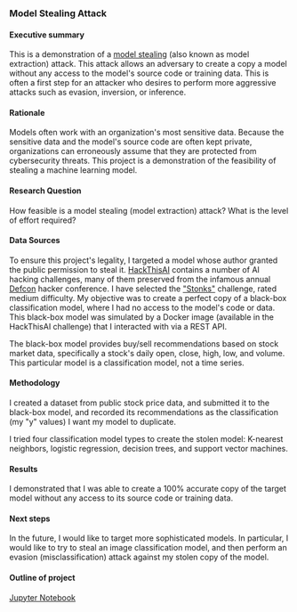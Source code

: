 ### Model Stealing Attack

#### Executive summary
This is a demonstration of a [model stealing](https://www.mlsecurity.ai/post/what-is-model-stealing-and-why-it-matters) (also known as model extraction) attack. This attack allows an adversary to create a copy a model without any access to the model's source code or training data. This is often a first step for an attacker who desires to perform more aggressive attacks such as evasion, inversion, or inference.

#### Rationale
Models often work with an organization's most sensitive data. Because the sensitive data and the model's source code are often kept private, organizations can erroneously assume that they are protected from cybersecurity threats. This project is a demonstration of the feasibility of stealing a machine learning model. 

#### Research Question
How feasible is a model stealing (model extraction) attack? What is the level of effort required?

#### Data Sources
To ensure this project's legality, I targeted a model whose author granted the public permission to steal it. [HackThisAI](https://github.com/JosephTLucas/HackThisAI/) contains a number of AI hacking challenges, many of them preserved from the infamous annual [Defcon](https://defcon.org) hacker conference. I have selected the ["Stonks"](https://github.com/JosephTLucas/HackThisAI/tree/main/challenge/medium_stonks) challenge, rated medium difficulty. My objective was to create a perfect copy of a black-box classification model, where I had no access to the model's code or data. This black-box model was simulated by a Docker image (available in the HackThisAI challenge) that I interacted with via a REST API.

The black-box model provides buy/sell recommendations based on stock market data, specifically a stock's daily open, close, high, low, and volume. This particular model is a classification model, not a time series.

#### Methodology
I created a dataset from public stock price data, and submitted it to the black-box model, and recorded its recommendations as the classification (my "y" values) I want my model to duplicate.

I tried four classification model types to create the stolen model: K-nearest neighbors, logistic regression, decision trees, and support vector machines.

#### Results
I demonstrated that I was able to create a 100% accurate copy of the target model without any access to its source code or training data. 

#### Next steps
In the future, I would like to target more sophisticated models. In particular, I would like to try to steal an image classification model, and then perform an evasion (misclassification) attack against my stolen copy of the model.

#### Outline of project

[Jupyter Notebook](https://github.com/hotpacket/modelstealing/blob/main/steal-stonks.ipynb)

